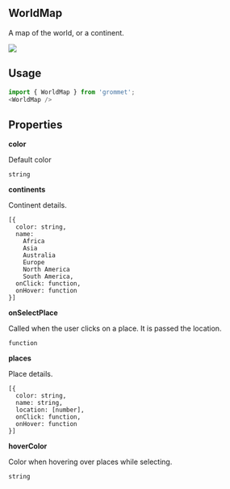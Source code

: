 ## WorldMap
A map of the world, or a continent.

[![](https://codesandbox.io/static/img/play-codesandbox.svg)](https://codesandbox.io/s/github/grommet/grommet-sandbox?initialpath=worldmap&module=%2Fsrc%2FWorldMap.js)
## Usage

```javascript
import { WorldMap } from 'grommet';
<WorldMap />
```

## Properties

**color**

Default color

```
string
```

**continents**

Continent details.

```
[{
  color: string,
  name: 
    Africa
    Asia
    Australia
    Europe
    North America
    South America,
  onClick: function,
  onHover: function
}]
```

**onSelectPlace**

Called when the user clicks on a place.
        It is passed the location.

```
function
```

**places**

Place details.

```
[{
  color: string,
  name: string,
  location: [number],
  onClick: function,
  onHover: function
}]
```

**hoverColor**

Color when hovering over places while selecting.

```
string
```
  